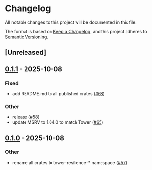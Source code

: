 # Changelog

All notable changes to this project will be documented in this file.

The format is based on [Keep a Changelog](https://keepachangelog.com/en/1.0.0/),
and this project adheres to [Semantic Versioning](https://semver.org/spec/v2.0.0.html).

## [Unreleased]

## [0.1.1](https://github.com/joshrotenberg/tower-resilience/compare/tower-resilience-cache-v0.1.0...tower-resilience-cache-v0.1.1) - 2025-10-08

### Fixed

- add README.md to all published crates ([#68](https://github.com/joshrotenberg/tower-resilience/pull/68))

### Other

- release ([#58](https://github.com/joshrotenberg/tower-resilience/pull/58))
- update MSRV to 1.64.0 to match Tower ([#65](https://github.com/joshrotenberg/tower-resilience/pull/65))

## [0.1.0](https://github.com/joshrotenberg/tower-resilience/releases/tag/tower-resilience-cache-v0.1.0) - 2025-10-08

### Other

- rename all crates to tower-resilience-* namespace ([#57](https://github.com/joshrotenberg/tower-resilience/pull/57))
